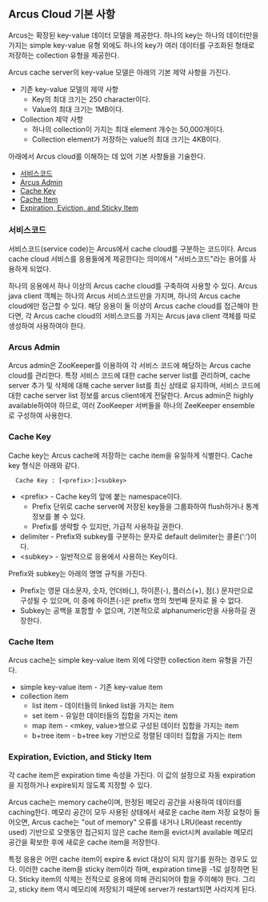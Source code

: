 ## Arcus Cloud 기본 사항

Arcus는 확장된 key-value 데이터 모델을 제공한다.
하나의 key는 하나의 데이터만을 가지는 simple key-value 유형 외에도
하나의 key가 여러 데이터를 구조화된 형태로 저장하는 collection 유형을 제공한다.

Arcus cache server의 key-value 모델은 아래의 기본 제약 사항을 가진다.

- 기존 key-value 모델의 제약 사항
  - Key의 최대 크기는 250 character이다.
  - Value의 최대 크기는 1MB이다.
- Collection 제약 사항
  - 하나의 collection이 가지는 최대 element 개수는 50,000개이다.
  - Collection element가 저장하는 value의 최대 크기는 4KB이다.

아래에서 Arcus cloud를 이해하는 데 있어 기본 사항들을 기술한다.

- [서비스코드](01-arcus-cloud-basics.md#%EC%84%9C%EB%B9%84%EC%8A%A4%EC%BD%94%EB%93%9C)
- [Arcus Admin](01-arcus-cloud-basics.md#arcus-admin)
- [Cache Key](01-arcus-cloud-basics.md#cache-key)
- [Cache Item](01-arcus-cloud-basics.md#cache-item)
- [Expiration, Eviction, and Sticky Item](01-arcus-cloud-basics.md#expiration-eviction-and-sticky-item)


### 서비스코드

서비스코드(service code)는 Arcus에서 cache cloud를 구분하는 코드이다.
Arcus cache cloud 서비스를 응용들에게 제공한다는 의미에서 "서비스코드"라는 용어를 사용하게 되었다.

하나의 응용에서 하나 이상의 Arcus cache cloud를 구축하여 사용할 수 있다.
Arcus java client 객체는 하나의 Arcus 서비스코드만을 가지며, 하나의 Arcus cache cloud에만 접근할 수 있다.
해당 응용이 둘 이상의 Arcus cache cloud를 접근해야 한다면,
각 Arcus cache cloud의 서비스코드를 가지는 Arcus java client 객체를 따로 생성하여 사용하여야 한다.

### Arcus Admin

Arcus admin은 ZooKeeper를 이용하여 각 서비스 코드에 해당하는 Arcus cache cloud를 관리한다.
특정 서비스 코드에 대한 cache server list를 관리하며,
cache server 추가 및 삭제에 대해 cache server list를 최신 상태로 유지하며,
서비스 코드에 대한 cache server list 정보를 arcus client에게 전달한다.
Arcus admin은 highly available하여야 하므로,
여러 ZooKeeper 서버들을 하나의 ZeeKeeper ensemble로 구성하여 사용한다.

### Cache Key

Cache key는 Arcus cache에 저장하는 cache item을 유일하게 식별한다. Cache key 형식은 아래와 같다.

```
  Cache Key : [<prefix>:]<subkey>
```

- \<prefix\> - Cache key의 앞에 붙는 namespace이다.
  - Prefix 단위로 cache server에 저장된 key들을 그룹화하여 flush하거나 통계 정보를 볼 수 있다.
  - Prefix를 생략할 수 있지만, 가급적 사용하길 권한다.
- delimiter - Prefix와 subkey를 구분하는 문자로 default delimiter는 콜론(‘:’)이다.
- \<subkey\> - 일반적으로 응용에서 사용하는 Key이다.

Prefix와 subkey는 아래의 명명 규칙을 가진다.

- Prefix는 영문 대소문자, 숫자, 언더바(_), 하이픈(-), 플러스(+), 점(.) 문자만으로 구성될 수 있으며,
  이 중에 하이픈(-)은 prefix 명의 첫번째 문자로 올 수 없다.
- Subkey는 공백을 포함할 수 없으며, 기본적으로 alphanumeric만을 사용하길 권장한다.

### Cache Item

Arcus cache는 simple key-value item 외에 다양한 collection item 유형을 가진다.

- simple key-value item - 기존 key-value item
- collection item
  - list item - 데이터들의 linked list을 가지는 item
  - set item - 유일한 데이터들의 집합을 가지는 item
  - map item - \<mkey, value\>쌍으로 구성된 데이터 집합을 가지는 item
  - b+tree item - b+tree key 기반으로 정렬된 데이터 집합을 가지는 item

### Expiration, Eviction, and Sticky Item

각 cache item은 expiration time 속성을 가진다.
이 값의 설정으로 자동 expiration을 지정하거나 expire되지 않도록 지정할 수 있다.

Arcus cache는 memory cache이며, 한정된 메모리 공간을 사용하여 데이터를 caching한다.
메모리 공간이 모두 사용된 상태에서 새로운 cache item 저장 요청이 들어오면,
Arcus cache는 "out of memory" 오류를 내거나
LRU(least recently used) 기반으로 오랫동안 접근되지 않은 cache item을 evict시켜
available 메모리 공간을 확보한 후에 새로운 cache item을 저장한다.

특정 응용은 어떤 cache item이 expire & evict 대상이 되지 않기를 원하는 경우도 있다.
이러한 cache item을 sticky item이라 하며, expiration time을 -1로 설정하면 된다.
Sticky item의 삭제는 전적으로 응용에 의해 관리되어야 함을 주의해야 한다.
그리고, sticky item 역시 메모리에 저장되기 때문에 server가 restart되면 사라지게 된다.

